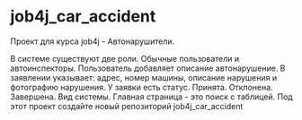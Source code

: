 # job4j_car_accident
Проект для курса job4j - Автонарушители.

В системе существуют две роли. Обычные пользователи и автоинспекторы.
Пользователь добавляет описание автонарушение. 
В заявлении указывает: адрес, номер машины, описание нарушения и фотографию нарушения.
У заявки есть статус. Принята. Отклонена. Завершена.
Вид системы. Главная страница - это поиск с таблицей.
Под этот проект создайте новый репозиторий job4j_car_accident